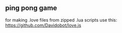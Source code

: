 ping pong game
--
for making .love files from zipped .lua scripts use this: https://github.com/Davidobot/love.js
